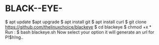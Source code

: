 # BLACK--EYE-
$ apt update   $apt upgrade  $ apt install git  $ apt install curl  $ git clone https://github.com/thelinuxchoice/blackeye  $ cd blackeye  $ chmod +x *  Run :  $ bash blackeye.sh  Now select your option it will generate an url for P!$h!ng..

